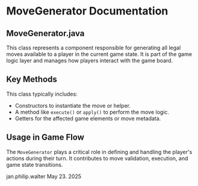 # MoveGenerator Documentation

## MoveGenerator.java

This class represents a component responsible for generating all legal moves available to a player in the current game state. It is part of the game logic layer and manages how players interact with the game board.

## Key Methods

This class typically includes:
- Constructors to instantiate the move or helper.
- A method like `execute()` or `apply()` to perform the move logic.
- Getters for the affected game elements or move metadata.

## Usage in Game Flow

The `MoveGenerator` plays a critical role in defining and handling the player's actions during their turn. It contributes to move validation, execution, and game state transitions.

jan.philip.walter May 23. 2025
